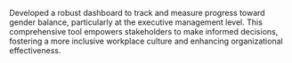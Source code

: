 Developed a robust dashboard to track and measure progress toward gender balance, particularly at the executive management level. This comprehensive tool empowers stakeholders to make informed decisions, fostering a more inclusive workplace culture and enhancing organizational effectiveness.
